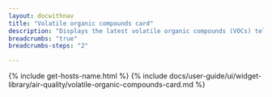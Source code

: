 ```yaml
---
layout: docwithnav
title: "Volatile organic compounds card"
description: "Displays the latest volatile organic compounds (VOCs) telemetry in a scalable rectangle card."
breadcrumbs: "true"
breadcrumbs-steps: "2"

---
```

{% include get-hosts-name.html %}
{% include docs/user-guide/ui/widget-library/air-quality/volatile-organic-compounds-card.md %}
